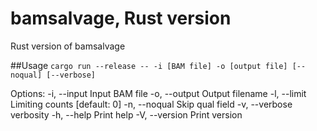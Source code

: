 # bamsalvage, Rust version
Rust version of bamsalvage

##Usage
`cargo run --release -- -i [BAM file] -o [output file] [--noqual] [--verbose]`

Options:
  -i, --input <FILE>     Input BAM file
  -o, --output <FILE>    Output filename
  -l, --limit <integer>  Limiting counts [default: 0]
  -n, --noqual           Skip qual field
  -v, --verbose          verbosity
  -h, --help             Print help
  -V, --version          Print version
  ```
